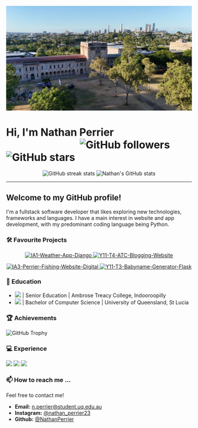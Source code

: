 [![school_image](Assets/school.jpg)](https://github.com/NathanPerrier)

# Hi, I'm Nathan Perrier            <span align="right" style="right:0;padding-left: 200px">![GitHub followers](https://img.shields.io/github/followers/NathanPerrier?label=Followers&style=social)     ![GitHub stars](https://img.shields.io/github/stars/NathanPerrier?label=Stars&style=social)</span>

<p align="center">
  <img src="https://github-readme-streak-stats.herokuapp.com/?user=NathanPerrier" alt="GitHub streak stats" style="width: 48%;  height: 160px"/>
  <img src="https://github-readme-stats.vercel.app/api?username=NathanPerrier&show_icons=true" alt="Nathan's GitHub stats" style="width: 48%; height: 160px"/>
</p>



---

## Welcome to my GitHub profile!

I'm a fullstack software developer that likes exploring new technologies, frameworks and languages. I have a main interest in website and app development, with my predominant coding language being Python.


### 🛠 Favourite Projects
<p align="center">
  <a href="https://github.com/NathanPerrier/IA1-Weather-App-Django">
    <img src="https://github-readme-stats.vercel.app/api/pin/?username=NathanPerrier&repo=IA1-Weather-App-Django" alt="IA1-Weather-App-Django">
  </a>
  <a href="https://github.com/NathanPerrier/Y11-T4-ATC-Blogging-Website">
    <img src="https://github-readme-stats.vercel.app/api/pin/?username=NathanPerrier&repo=Y11-T4-ATC-Blogging-Website" alt="Y11-T4-ATC-Blogging-Website">
  </a>
</p>
<p align="center">
  <a href="https://github.com/NathanPerrier/IA3-Perrier-Fishing-Website-Digital">
    <img src="https://github-readme-stats.vercel.app/api/pin/?username=NathanPerrier&repo=IA3-Perrier-Fishing-Website-Digital" alt="IA3-Perrier-Fishing-Website-Digital">
  </a>
  <a href="https://github.com/NathanPerrier/IA2-Perrier-Jazz-By-River-digital">
    <img src="https://github-readme-stats.vercel.app/api/pin/?username=NathanPerrier&repo=IA2-Perrier-Jazz-By-River-digital" alt="Y11-T3-Babyname-Generator-Flask">
  </a>
</p>


### 🏫 Education
- <a href="https://www.atc.qld.edu.au/"><img src="Assets/atc-main.png" style="width:15px"></a> | Senior Education | Ambrose Treacy College, Indooroopilly
-  <a href="https://www.atc.qld.edu.au/"><img src="Assets/atc-main.png" style="width:15px"></a> | Bachelor of Computer Science | University of Queensland, St Lucia

### 🏆 Achievements

![GitHub Trophy](https://github-profile-trophy.vercel.app/?username=NathanPerrier)

### 💻 Experience
<taable style="border:0;"><tr>
<td><img src="https://github-readme-stats.vercel.app/api/top-langs/?username=NathanPerrier&langs_count=3" /></td>
<td><img src="https://github-readme-stats.vercel.app/api/top-langs/?username=NathanPerrier&langs_count=3-6" /></td>
<td><img src="https://github-readme-stats.vercel.app/api/top-langs/?username=NathanPerrier&langs_count=6-9" /></td>
</tr></table>



### 📫 How to reach me ...

Feel free to contact me!

- **Email:** n.perrier@student.uq.edu.au
- **Instagram:** [@nathan_perrier23](https://www.instagram.com/nathan_perrier23/)
- **Github:** [@NathanPerrier](https://github.com/NathanPerrier/)
